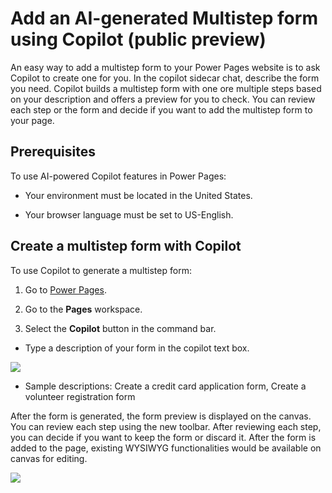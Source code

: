 ﻿# **Add an AI-generated Multistep form using Copilot (public preview)**

An easy way to add a multistep form to your Power Pages website is to ask Copilot to create one for you. In the copilot sidecar chat, describe the form you need. Copilot builds a multistep form with one ore multiple steps based on your description and offers a preview for you to check. You can review each step or the form and decide if you want to add the multistep form to your page.

## **Prerequisites**

To use AI-powered Copilot features in Power Pages:

-   Your environment must be located in the United States.

-   Your browser language must be set to US-English.

## **Create a multistep form with Copilot**

To use Copilot to generate a multistep form:

1.  Go to [Power Pages](https://make.powerpages.microsoft.com/).

2.  Go to the **Pages** workspace.

3.  Select the **Copilot** button in the command bar.

-   Type a description of your form in the copilot text box.

![](media/image1.png)

-   Sample descriptions: Create a credit card application form, Create a volunteer registration form

After the form is generated, the form preview is displayed on the canvas. You can review each step using the new toolbar. After reviewing each step, you can decide if you want to keep the form or discard it. After the form is added to the page, existing WYSIWYG functionalities would be available on canvas for editing.

![](media/image2.png)
